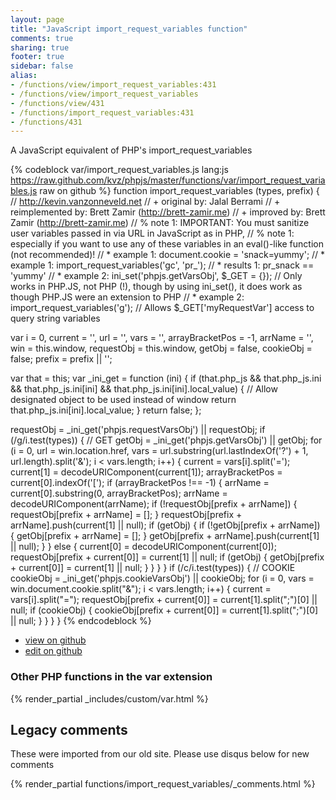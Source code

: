```yaml
---
layout: page
title: "JavaScript import_request_variables function"
comments: true
sharing: true
footer: true
sidebar: false
alias:
- /functions/view/import_request_variables:431
- /functions/view/import_request_variables
- /functions/view/431
- /functions/import_request_variables:431
- /functions/431
---
```

<!-- Generated by Rakefile:build -->
A JavaScript equivalent of PHP's import_request_variables

{% codeblock var/import_request_variables.js lang:js https://raw.github.com/kvz/phpjs/master/functions/var/import_request_variables.js raw on github %}
function import_request_variables (types, prefix) {
  // http://kevin.vanzonneveld.net
  // +      original by: Jalal Berrami
  // + reimplemented by: Brett Zamir (http://brett-zamir.me)
  // + improved by: Brett Zamir (http://brett-zamir.me)
  // %          note 1: IMPORTANT: You must sanitize user variables passed in via URL in JavaScript as in PHP,
  // %          note 1: especially if you want to use any of these variables in an eval()-like function (not recommended)!
  // *        example 1: document.cookie = 'snack=yummy';
  // *        example 1: import_request_variables('gc', 'pr_');
  // *        results 1: pr_snack == 'yummy'
  // *        example 2: ini_set('phpjs.getVarsObj', $_GET = {}); // Only works in PHP.JS, not PHP (!), though by using ini_set(), it does work as though PHP.JS were an extension to PHP
  // *        example 2: import_request_variables('g'); // Allows $_GET['myRequestVar'] access to query string variables

  var i = 0,
    current = '',
    url = '',
    vars = '',
    arrayBracketPos = -1,
    arrName = '',
    win = this.window,
    requestObj = this.window,
    getObj = false,
    cookieObj = false;
  prefix = prefix || '';

  var that = this;
  var _ini_get = function (ini) {
    if (that.php_js && that.php_js.ini && that.php_js.ini[ini] && that.php_js.ini[ini].local_value) { // Allow designated object to be used instead of window
      return that.php_js.ini[ini].local_value;
    }
    return false;
  };

  requestObj = _ini_get('phpjs.requestVarsObj') || requestObj;
  if (/g/i.test(types)) { // GET
    getObj = _ini_get('phpjs.getVarsObj') || getObj;
    for (i = 0, url = win.location.href, vars = url.substring(url.lastIndexOf('?') + 1, url.length).split('&'); i < vars.length; i++) {
      current = vars[i].split('=');
      current[1] = decodeURIComponent(current[1]);
      arrayBracketPos = current[0].indexOf('[');
      if (arrayBracketPos !== -1) {
        arrName = current[0].substring(0, arrayBracketPos);
        arrName = decodeURIComponent(arrName);
        if (!requestObj[prefix + arrName]) {
          requestObj[prefix + arrName] = [];
        }
        requestObj[prefix + arrName].push(current[1] || null);
        if (getObj) {
          if (!getObj[prefix + arrName]) {
            getObj[prefix + arrName] = [];
          }
          getObj[prefix + arrName].push(current[1] || null);
        }
      } else {
        current[0] = decodeURIComponent(current[0]);
        requestObj[prefix + current[0]] = current[1] || null;
        if (getObj) {
          getObj[prefix + current[0]] = current[1] || null;
        }
      }
    }
  }
  if (/c/i.test(types)) { // COOKIE
    cookieObj = _ini_get('phpjs.cookieVarsObj') || cookieObj;
    for (i = 0, vars = win.document.cookie.split("&"); i < vars.length; i++) {
      current = vars[i].split("=");
      requestObj[prefix + current[0]] = current[1].split(";")[0] || null;
      if (cookieObj) {
        cookieObj[prefix + current[0]] = current[1].split(";")[0] || null;
      }
    }
  }
}
{% endcodeblock %}

 - [view on github](https://github.com/kvz/phpjs/blob/master/functions/var/import_request_variables.js)
 - [edit on github](https://github.com/kvz/phpjs/edit/master/functions/var/import_request_variables.js)


### Other PHP functions in the var extension
{% render_partial _includes/custom/var.html %}
## Legacy comments
These were imported from our old site. Please use disqus below for new comments
<div style="overflow-y: scroll; max-height: 500px;">
{% render_partial functions/import_request_variables/_comments.html %}
</div>
